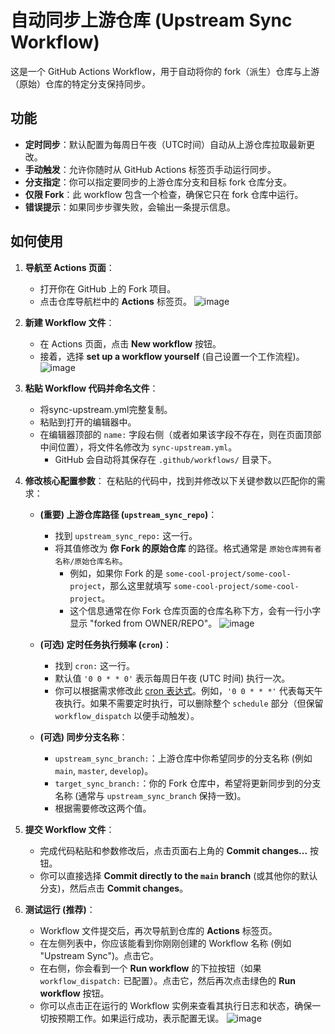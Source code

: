 # 自动同步上游仓库 (Upstream Sync Workflow)

这是一个 GitHub Actions Workflow，用于自动将你的 fork（派生）仓库与上游（原始）仓库的特定分支保持同步。

## 功能

* **定时同步**：默认配置为每周日午夜（UTC时间）自动从上游仓库拉取最新更改。
* **手动触发**：允许你随时从 GitHub Actions 标签页手动运行同步。
* **分支指定**：你可以指定要同步的上游仓库分支和目标 fork 仓库分支。
* **仅限 Fork**：此 workflow 包含一个检查，确保它只在 fork 仓库中运行。
* **错误提示**：如果同步步骤失败，会输出一条提示信息。

## 如何使用

1.  **导航至 Actions 页面**：

      * 打开你在 GitHub 上的 Fork 项目。
      * 点击仓库导航栏中的 **Actions** 标签页。
        ![image](https://github.com/user-attachments/assets/fbbb7362-e26c-4727-b533-226e6a72e482)


2.  **新建 Workflow 文件**：

      * 在 Actions 页面，点击 **New workflow** 按钮。
      * 接着，选择 **set up a workflow yourself** (自己设置一个工作流程)。
        ![image](https://github.com/user-attachments/assets/6a67ef85-e328-44b1-b05e-0cc126d5a817)

3.  **粘贴 Workflow 代码并命名文件**：

      * 将sync-upstream.yml完整复制。
      * 粘贴到打开的编辑器中。
      * 在编辑器顶部的 `name:` 字段右侧（或者如果该字段不存在，则在页面顶部中间位置），将文件名修改为 `sync-upstream.yml`。
          * GitHub 会自动将其保存在 `.github/workflows/` 目录下。

4.  **修改核心配置参数**：
    在粘贴的代码中，找到并修改以下关键参数以匹配你的需求：

      * **(重要) 上游仓库路径 (`upstream_sync_repo`)**：

          * 找到 `upstream_sync_repo:` 这一行。
          * 将其值修改为 **你 Fork 的原始仓库** 的路径。格式通常是 `原始仓库拥有者名称/原始仓库名称`。
              * 例如，如果你 Fork 的是 `some-cool-project/some-cool-project`，那么这里就填写 `some-cool-project/some-cool-project`。
              * 这个信息通常在你 Fork 仓库页面的仓库名称下方，会有一行小字显示 "forked from OWNER/REPO"。
              ![image](https://github.com/user-attachments/assets/977f6c4b-79ae-415f-9a8e-e89a7d890bea)

      * **(可选) 定时任务执行频率 (`cron`)**：

          * 找到 `cron:` 这一行。
          * 默认值 `'0 0 * * 0'` 表示每周日午夜 (UTC 时间) 执行一次。
          * 你可以根据需求修改此 [cron 表达式](https://crontab.guru/)。例如，`'0 0 * * *'` 代表每天午夜执行。如果不需要定时执行，可以删除整个 `schedule` 部分（但保留 `workflow_dispatch` 以便手动触发）。

      * **(可选) 同步分支名称**：

          * `upstream_sync_branch:`：上游仓库中你希望同步的分支名称 (例如 `main`, `master`, `develop`)。
          * `target_sync_branch:`：你的 Fork 仓库中，希望将更新同步到的分支名称 (通常与 `upstream_sync_branch` 保持一致)。
          * 根据需要修改这两个值。

5.  **提交 Workflow 文件**：

      * 完成代码粘贴和参数修改后，点击页面右上角的 **Commit changes...** 按钮。
      * 你可以直接选择 **Commit directly to the `main` branch** (或其他你的默认分支)，然后点击 **Commit changes**。

6.  **测试运行 (推荐)**：

      * Workflow 文件提交后，再次导航到仓库的 **Actions** 标签页。
      * 在左侧列表中，你应该能看到你刚刚创建的 Workflow 名称 (例如 "Upstream Sync")。点击它。
      * 在右侧，你会看到一个 **Run workflow** 的下拉按钮（如果 `workflow_dispatch:` 已配置）。点击它，然后再次点击绿色的 **Run workflow** 按钮。
      * 你可以点击正在运行的 Workflow 实例来查看其执行日志和状态，确保一切按预期工作。如果运行成功，表示配置无误。
      ![image](https://github.com/user-attachments/assets/5cf5c5be-4a55-4a1d-9e78-9bac9c47fa31)
